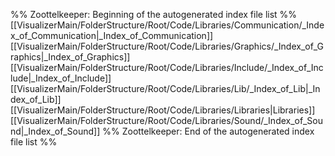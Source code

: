 %% Zoottelkeeper: Beginning of the autogenerated index file list  %%
 [[VisualizerMain/FolderStructure/Root/Code/Libraries/Communication/_Index_of_Communication|_Index_of_Communication]]
 [[VisualizerMain/FolderStructure/Root/Code/Libraries/Graphics/_Index_of_Graphics|_Index_of_Graphics]]
 [[VisualizerMain/FolderStructure/Root/Code/Libraries/Include/_Index_of_Include|_Index_of_Include]]
 [[VisualizerMain/FolderStructure/Root/Code/Libraries/Lib/_Index_of_Lib|_Index_of_Lib]]
 [[VisualizerMain/FolderStructure/Root/Code/Libraries/Libraries|Libraries]]
 [[VisualizerMain/FolderStructure/Root/Code/Libraries/Sound/_Index_of_Sound|_Index_of_Sound]]
%% Zoottelkeeper: End of the autogenerated index file list  %%
